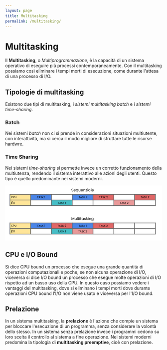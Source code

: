 ```yaml
---
layout: page
title: Multitasking
permalink: /multitasking/
---
```


# Multitasking
Il **Multitasking**, o _Multiprogrammazione_, è la capacità di un sistema operativo di eseguire più processi contemporaneamente. Con il multitasking possiamo così eliminare i tempi morti di esecuzione, come durante l'attesa di una processo di I/O.

## Tipologie di multitasking

Esistono due tipi di multitasking, i _sistemi multitasking batch_ e i _sistemi time-sharing_.

### Batch
Nei sistemi _batch_ non ci si prende in considerazioni situazioni multiutente, con interattività, ma si cerca il modo migliore di sfruttare tutte le risorse hardwre.

### Time Sharing
Nei sistemi _time-sharing_ si permette invece un corretto funzionamento della multiutenza, rendendo il sistema interattivo alle azioni degli utenti. Questo tipo è quello predominante nei sistemi moderni.

![multitasking](assets/images/multitasking.png)

## CPU e I/O Bound
Si dice CPU bound un processo che esegue una grande quantità di operazioni computazionali e poche, se non alcuna operazione di I/O, viceversa si dice I/O bound un processo che esegue molte operazioni di I/O rispetto ad un basso uso della CPU. In questo caso possiamo vedere i vantaggi del multitasking, dove si eliminano i tempi morti dove durante operazioni CPU bound l'I/O non viene usato e viceversa per l'I/O bound.

## Prelazione
In un sistema multitasking, la **prelazione** è l'azione che compie un sistema per bloccare l'esecuzione di un programma, senza considerare la volontà dello stesso. In un sistema senza prelazione invece i programmi cedono su loro scelta il controllo al sistema a fine operazione. Nei sistemi moderni predomina la tipologia di **multitasking preemptive**, cioè con prelazione.
